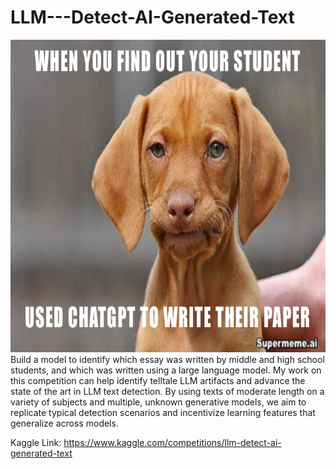 # LLM---Detect-AI-Generated-Text
<img src="meme.png" width="800" height="500"/>
Build a model to identify which essay was written by middle and high school students, and which was written using a large language model. My work on this competition can help identify telltale LLM artifacts and advance the state of the art in LLM text detection. By using texts of moderate length on a variety of subjects and multiple, unknown generative models, we aim to replicate typical detection scenarios and incentivize learning features that generalize across models.

Kaggle Link: https://www.kaggle.com/competitions/llm-detect-ai-generated-text